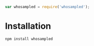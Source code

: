 ```javascript
var whosampled = require('whosampled');

```

# Installation

`npm install whosampled`
